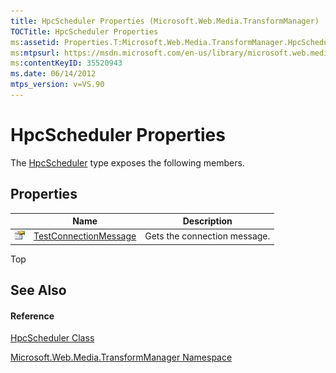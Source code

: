 ```yaml
---
title: HpcScheduler Properties (Microsoft.Web.Media.TransformManager)
TOCTitle: HpcScheduler Properties
ms:assetid: Properties.T:Microsoft.Web.Media.TransformManager.HpcScheduler
ms:mtpsurl: https://msdn.microsoft.com/en-us/library/microsoft.web.media.transformmanager.hpcscheduler_properties(v=VS.90)
ms:contentKeyID: 35520943
ms.date: 06/14/2012
mtps_version: v=VS.90
---
```


# HpcScheduler Properties

The [HpcScheduler](hpcscheduler-class-microsoft-web-media-transformmanager.md) type exposes the following members.

## Properties

||Name|Description|
|--- |--- |--- |
|![Public property](images/Hh125762.pubproperty(en-us,VS.90).gif "Public property")|[TestConnectionMessage](hpcscheduler-testconnectionmessage-property-microsoft-web-media-transformmanager.md)|Gets the connection message.|


Top

## See Also

#### Reference

[HpcScheduler Class](hpcscheduler-class-microsoft-web-media-transformmanager.md)

[Microsoft.Web.Media.TransformManager Namespace](microsoft-web-media-transformmanager-namespace.md)

